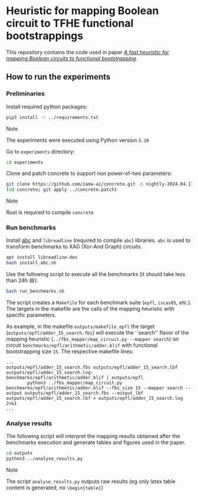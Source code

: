 # Heuristic for mapping Boolean circuit to TFHE functional bootstrappings

This repository contains the code used in paper *[A fast heuristic for mapping Boolean circuits to functional bootstrapping](https://eprint.iacr.org/2024/1204)*.

## How to run the experiments

### Preliminaries

Install required python packages:
```bash
pip3 install -r ../requirements.txt
```

> [!NOTE]
> The experiments were executed using Python version `3.10`

Go to `experiments` directory:
```bash
cd experiments
```

Clone and patch concrete to support non power-of-two parameters:
```bash
git clone https://github.com/zama-ai/concrete.git -b nightly-2024.04.17
(cd concrete; git apply ../concrete.patch)
```

> [!NOTE]
> Rust is required to compile `concrete`

### Run benchmarks


Install [abc](https://github.com/berkeley-abc/abc) and `libreadline` (required to compile `abc`) libraries.
`abc` is used to transform benchmarks to XAG (Xor-And Graph) circuits.

```bash
apt install libreadline-dev
bash install_abc.sh
```

Use the following script to execute all the benchmarks (it should take less than 24h :smile:):

```bash
bash run_benchmarks.sh
```

The script creates a `Makefile` for each benchmark suite (`epfl`, `iscas85`, etc.).
The targets in the makefile are the calls of the mapping heuristic with specific parameters.


As example, in the makefile `outputs/makefile_epfl` the target (`outputs/epfl/adder_15_search.fbs`) will execute the ``search'' flavor of the mapping heuristic (`../fbs_mapper/map_circuit.py --mapper search`) on circuit `benchmarks/epfl/arithmetic/adder.blif` with functional bootstrapping size `15`.
The respective makefile lines:

```
...
outputs/epfl/adder_15_search.fbs outputs/epfl/adder_15_search.lbf outputs/epfl/adder_15_search.log: benchmarks/epfl/arithmetic/adder.blif | outputs/epfl
        python3 ../fbs_mapper/map_circuit.py benchmarks/epfl/arithmetic/adder.blif --fbs_size 15 --mapper search --output outputs/epfl/adder_15_search.fbs --output_lbf outputs/epfl/adder_15_search.lbf > outputs/epfl/adder_15_search.log 2>&1
...
```


### Analyse results

The following script will interpret the mapping results obtained after the benchmarks execution and generate tables and figures used in the paper.

```bash
cd outputs
python3 ../analyse_results.py
```

> [!NOTE]
> The script `analyse_results.py` outputs raw results (eg only latex table content is generated, no `\begin{table}`)
